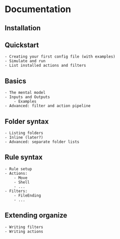 # Documentation

## Installation

## Quickstart
    - Creating your first config file (with examples)
    - Simulate and run
    - List installed actions and filters

## Basics
    - The mental model
    - Inputs and Outputs
        - Examples
    - Advanced: filter and action pipeline

## Folder syntax
    - Listing folders
    - Inline (later?)
    - Advanced: separate folder lists

## Rule syntax
    - Rule setup
    - Actions:
        - Move
        - Shell
        - ...
    - Filters:
        - FileEnding
        - ...

## Extending organize
    - Writing filters
    - Writing actions
